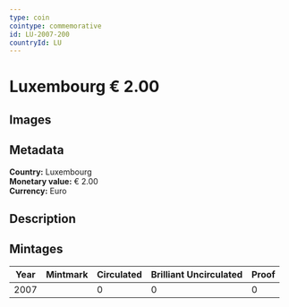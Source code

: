 ```yaml
---
type: coin
cointype: commemorative
id: LU-2007-200
countryId: LU
---
```


# Luxembourg € 2.00

## Images


## Metadata

**Country:** Luxembourg\
**Monetary value:** € 2.00\
**Currency:** Euro

## Description


## Mintages

| Year | Mintmark | Circulated | Brilliant Uncirculated | Proof |
| ---- | -------- | ---------- | ---------------------- | ----- |
| 2007 |  | 0| 0 | 0 |
